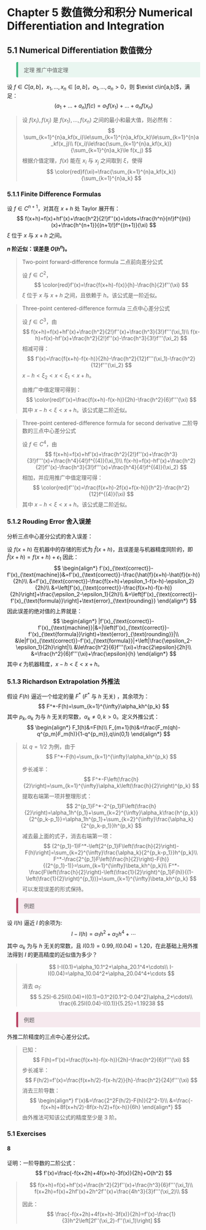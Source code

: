 # Chapter 5 数值微分和积分 Numerical Differentiation and Integration

## 5.1 Numerical Differentiation 数值微分

<blockquote style="border-left: 5px solid #42b983; border-radius: 3px 0 0 3px; padding: 10px 15px; background-color: rgba(66, 185, 131, 0.1)">
    定理 推广中值定理
</blockquote>

设 $f\in C[a,b]$，$x_1,\dots,x_n\in[a,b]$，$a_1,\dots,a_n>0$，则 $\exist c\in[a,b]$，满足：
$$
(a_1+\dots+a_n)f(c)=a_1f(x_1)+\dots+a_nf(x_n)
$$

> 设 $f(x_i),f(x_j)$ 是 $f(x_1),\dots,f(x_n)$ 之间的最小和最大值，则必然有：
> $$
> \sum_{k=1}^{n}a_kf(x_i)\le\sum_{k=1}^{n}a_kf(x_k)\le\sum_{k=1}^{n}a_kf(x_j)\\
> f(x_i)\le\frac{\sum_{k=1}^{n}a_kf(x_k)}{\sum_{k=1}^{n}a_k}\le f(x_j)
> $$
> 根据介值定理，$f(x)$ 能在 $x_i$ 与 $x_j$ 之间取到 $\xi$，使得
> $$
> \color{red}f(\xi)=\frac{\sum_{k=1}^{n}a_kf(x_k)}{\sum_{k=1}^{n}a_k}
> $$

### 5.1.1 Finite Difference Formulas

设 $f\in C^{n+1}$，对其在 $x+h$ 处 Taylor 展开有：
$$
f(x+h)=f(x)+hf'(x)+\frac{h^2}{2!}f''(x)+\dots+\frac{h^n}{n!}f^{(n)}(x)+\frac{h^{n+1}}{(n+1)!}f^{(n+1)}(\xi)
$$
$\xi$ 位于 $x$ 与 $x+h$ 之间。

**$n$ 阶近似：误差是 $O(h^n)$。**

> Two-point forward-difference formula 二点前向差分公式
>
> 设 $f\in C^{2}$，
> $$
> \color{red}f'(x)=\frac{f(x+h)-f(x)}{h}-\frac{h}{2}f''(\xi)
> $$
> $\xi$ 位于 $x$ 与 $x+h$ 之间，且依赖于 $h$。该公式是一阶近似。

> Three-point centered-difference formula 三点中心差分公式
>
> 设 $f\in C^{3}$，由
> $$
> f(x+h)=f(x)+hf'(x)+\frac{h^2}{2!}f''(x)+\frac{h^3}{3!}f'''(\xi_1)\\
> f(x-h)=f(x)-hf'(x)+\frac{h^2}{2!}f''(x)-\frac{h^3}{3!}f'''(\xi_2)
> $$
> 相减可得：
> $$
> f'(x)=\frac{f(x+h)-f(x-h)}{2h}-\frac{h^2}{12}f'''(\xi_1)-\frac{h^2}{12}f'''(\xi_2)
> $$
> $x-h<\xi_2<x<\xi_1<x+h$。
>
> 由推广中值定理可得到：
> $$
> \color{red}f'(x)=\frac{f(x+h)-f(x-h)}{2h}-\frac{h^2}{6}f'''(\xi)
> $$
> 其中 $x-h<\xi<x+h$。该公式是二阶近似。

> Three-point centered-difference formula for second derivative 二阶导数的三点中心差分公式
>
> 设 $f\in C^{4}$，由
> $$
> f(x+h)=f(x)+hf'(x)+\frac{h^2}{2!}f''(x)+\frac{h^3}{3!}f'''(x)+\frac{h^4}{4!}f^{(4)}(\xi_1)\\
> f(x-h)=f(x)-hf'(x)+\frac{h^2}{2!}f''(x)-\frac{h^3}{3!}f'''(x)+\frac{h^4}{4!}f^{(4)}(\xi_2)
> $$
> 相加，并应用推广中值定理可得：
> $$
> \color{red}f''(x)=\frac{f(x+h)-2f(x)+f(x-h)}{h^2}-\frac{h^2}{12}f^{(4)}(\xi)
> $$
> 其中 $x-h<\xi<x+h$。该公式是二阶近似。

### 5.1.2 Rouding Error 舍入误差

分析三点中心差分公式的舍入误差：

设 $f(x+h)$ 在机器中的存储的形式为 $\hat{f}(x+h)$，且误差是与机器精度同阶的，即 $\hat{f}(x+h)=f(x+h)+\epsilon_1$ 因此：
$$
\begin{align*}
f'(x)_{\text{correct}}-f'(x)_{\text{machine}}&=f'(x)_{\text{correct}}-\frac{\hat{f}(x+h)-\hat{f}(x-h)}{2h}\\
&=f'(x)_{\text{correct}}-\frac{f(x+h)+\epsilon_1-f(x-h)-\epsilon_2}{2h}\\
&=\left[f'(x)_{\text{correct}}-\frac{f(x+h)-f(x-h)}{2h}\right]+\frac{\epsilon_2-\epsilon_1}{2h}\\
&=\left[f'(x)_{\text{correct}}-f'(x)_{\text{formula}}\right]+\text{error}_{\text{rounding}}
\end{align*}
$$
因此误差的绝对值的上界就是：
$$
\begin{align*}
|f'(x)_{\text{correct}}-f'(x)_{\text{machine}}|&=|\left(f'(x)_{\text{correct}}-f'(x)_{\text{formula}}\right)+\text{error}_{\text{rounding}}|\\
&\le|f'(x)_{\text{correct}}-f'(x)_{\text{formula}}|+\left|\frac{\epsilon_2-\epsilon_1}{2h}\right|\\
&\le\frac{h^2}{6}f'''(\xi)+\frac{2\epsilon}{2h}\\
&=\frac{h^2}{6}f'''(\xi)+\frac{\epsilon}{h}
\end{align*}
$$
其中 $\epsilon$ 为机器精度，$x-h<\xi<x+h$。

### 5.1.3 Richardson Extrapolation 外推法

假设 $F(h)$ 逼近一个给定的量 $F^*$ ($F^*$ 与 $h$ 无关) ，其余项为：
$$
F^*-F(h)=\sum_{k=1}^{\infty}\alpha_kh^{p_k}
$$
其中 $p_k,\alpha_k$ 为与 $h$ 无关的常数，$\alpha_k\ne0,k>0$。定义外推公式：
$$
\begin{align*}
F_1(h)&=F(h)\\
F_{m+1}(h)&=\frac{F_m(qh)-q^{p_m}F_m(h)}{1-q^{p_m}},q\in(0,1)
\end{align*}
$$

> 以 $q=1/2$ 为例，由于
> $$
> F^*-F(h)=\sum_{k=1}^{\infty}\alpha_kh^{p_k}
> $$
>
> 步长减半：
> $$
> F^*-F\left(\frac{h}{2}\right)=\sum_{k=1}^{\infty}\alpha_k\left(\frac{h}{2}\right)^{p_k}
> $$
> 提取右端第一项并整理形式：
> $$
> 2^{p_1}F^*-2^{p_1}F\left(\frac{h}{2}\right)=\alpha_1h^{p_1}+\sum_{k=2}^{\infty}\alpha_k\frac{h^{p_k}}{2^{p_k-p_1}}=\alpha_1h^{p_1}+\sum_{k=2}^{\infty}\frac{\alpha_k}{2^{p_k-p_1}}h^{p_k}
> $$
> 减去最上面的式子，消去右端第一项：
> $$
> (2^{p_1}-1)F^*-\left[2^{p_1}F\left(\frac{h}{2}\right)-F(h)\right]=\sum_{k=2}^{\infty}\frac{\alpha_k}{2^{p_k-p_1}}h^{p_k}\\
> F^*-\frac{2^{p_1}F\left(\frac{h}{2}\right)-F(h)}{(2^{p_1}-1)}=\sum_{k=1}^{\infty}\beta_kh^{p_k}\\
> F^*-\frac{F\left(\frac{h}{2}\right)-\left(\frac{1}{2}\right)^{p_1}F(h)}{(1-\left(\frac{1}{2}\right)^{p_1})}=\sum_{k=1}^{\infty}\beta_kh^{p_k}
> $$
> 可以发现误差的形式保持。

<blockquote style="border-left: 5px solid #b94263; border-radius: 3px 0 0 3px; padding: 10px 15px; background-color: rgba(185, 66, 110, 0.1)">
    例题
</blockquote>

设 $I(h)$ 逼近 $I$ 的余项为:
$$
I-I(h)=\alpha_1h^2+\alpha_2h^4+\cdots
$$
其中 $\alpha_k$ 为与 $h$ 无关的常数，且 $I(0.1)=0.99,I(0.04)=1.20$，在此基础上用外推法得到 $I$ 的更高精度的近似值为多少？

> $$
> I-I(0.1)=\alpha_10.1^2+\alpha_20.1^4+\cdots\\
> I-I(0.04)=\alpha_10.04^2+\alpha_20.04^4+\cdots
> $$
>
> 消去 $\alpha_1$:
> $$
> 5.25I-6.25I(0.04)+I(0.1)=0.1^2(0.1^2-0.04^2)\alpha_2+\cdots\\
> \frac{6.25I(0.04)-I(0.1)}{5.25}=1.19238
> $$

<blockquote style="border-left: 5px solid #b94263; border-radius: 3px 0 0 3px; padding: 10px 15px; background-color: rgba(185, 66, 110, 0.1)">
    例题
</blockquote>

外推二阶精度的三点中心差分公式。

> 已知：
> $$
> F(h)=f'(x)=\frac{f(x+h)-f(x-h)}{2h}-\frac{h^2}{6}f'''(\xi)
> $$
> 步长减半：
> $$
> F(h/2)=f'(x)=\frac{f(x+h/2)-f(x-h/2)}{h}-\frac{h^2}{24}f'''(\xi)
> $$
> 消去三阶导数：
> $$
> \begin{align*}
> f'(x)&=\frac{2^2F(h/2)-F(h)}{2^2-1}\\
> &=\frac{-f(x+h)+8f(x+h/2)-8f(x-h/2)+f(x-h)}{6h}
> \end{align*}
> $$
> 由外推法可知该公式的精度至少是 3 阶。

### 5.1 Exercises

#### 8

证明：一阶导数的二阶公式：
$$
f'(x)=\frac{-f(x+2h)+4f(x+h)-3f(x)}{2h}+O(h^2)
$$

> $$
> f(x+h)=f(x)+hf'(x)+\frac{h^2}{2}f''(x)+\frac{h^3}{6}f'''(\xi_1)\\
> f(x+2h)=f(x)+2hf'(x)+2h^2f''(x)+\frac{4h^3}{3}f'''(\xi_2)\\
> $$
>
> 因此：
> $$
> \frac{-f(x+2h)+4f(x+h)-3f(x)}{2h}=f'(x)-\frac{1}{3}h^2\left[2f''(\xi_2)-f''(\xi_1)\right]
> $$



